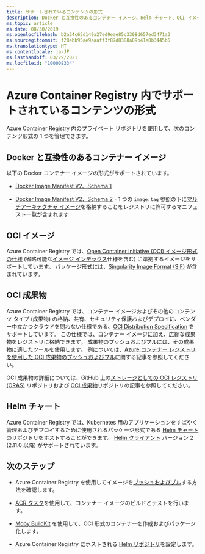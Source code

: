 ```yaml
---
title: サポートされているコンテンツの形式
description: Docker と互換性のあるコンテナー イメージ、Helm チャート、OCI イメージ、OCI 成果物など、Azure Container Registry でサポートされているコンテンツ形式について説明します。
ms.topic: article
ms.date: 08/30/2019
ms.openlocfilehash: b2a54c65d149a27ed9eae85c3308d657ed3471a3
ms.sourcegitcommit: f28ebb95ae9aaaff3f87d8388a09b41e0b3445b5
ms.translationtype: HT
ms.contentlocale: ja-JP
ms.lasthandoff: 03/29/2021
ms.locfileid: "100008334"
---
```

# <a name="content-formats-supported-in-azure-container-registry"></a>Azure Container Registry 内でサポートされているコンテンツの形式

Azure Container Registry 内のプライベート リポジトリを使用して、次のコンテンツ形式の 1 つを管理できます。 

## <a name="docker-compatible-container-images"></a>Docker と互換性のあるコンテナー イメージ

以下の Docker コンテナー イメージの形式がサポートされています。

* [Docker Image Manifest V2、Schema 1](https://docs.docker.com/registry/spec/manifest-v2-1/)

* [Docker Image Manifest V2、Schema 2](https://docs.docker.com/registry/spec/manifest-v2-2/) - 1 つの `image:tag` 参照の下に[マルチアーキテクチャ イメージ](push-multi-architecture-images.md)を格納することをレジストリに許可するマニフェスト一覧が含まれます

## <a name="oci-images"></a>OCI イメージ

Azure Container Registry では、[Open Container Initiative (OCI) イメージ形式の仕様](https://github.com/opencontainers/image-spec/blob/master/spec.md) (省略可能な[イメージ インデックス](https://github.com/opencontainers/image-spec/blob/master/image-index.md)仕様を含む) に準拠するイメージをサポートしています。 パッケージ形式には、[Singularity Image Format (SIF)](https://github.com/sylabs/sif) が含まれています。

## <a name="oci-artifacts"></a>OCI 成果物

Azure Container Registry では、コンテナー イメージおよびその他のコンテンツ タイプ (成果物) の格納、共有、セキュリティ保護およびデプロイに、ベンダー中立かつクラウドを問わない仕様である、[OCI Distribution Specification](https://github.com/opencontainers/distribution-spec) をサポートしています。 この仕様では、コンテナー イメージに加え、広範な成果物をレジストリに格納できます。 成果物のプッシュおよびプルには、その成果物に適したツールを使用します。 例については、[Azure コンテナー レジストリを使用した OCI 成果物のプッシュおよびプル](container-registry-oci-artifacts.md)に関する記事を参照してください。

OCI 成果物の詳細については、GitHub 上の[ストレージとしての OCI レジストリ (ORAS)](https://github.com/deislabs/oras) リポジトリおよび [OCI 成果物](https://github.com/opencontainers/artifacts)リポジトリの記事を参照してください。

## <a name="helm-charts"></a>Helm チャート

Azure Container Registry では、Kubernetes 用のアプリケーションをすばやく管理およびデプロイするために使用されるパッケージ形式である [Helm チャート](https://helm.sh/)のリポジトリをホストすることができます。 [Helm クライアント](https://docs.helm.sh/using_helm/#installing-helm) バージョン 2 (2.11.0 以降) がサポートされています。

## <a name="next-steps"></a>次のステップ

* Azure Container Registry を使用してイメージを[プッシュおよびプル](container-registry-get-started-docker-cli.md)する方法を確認します。

* [ACR タスク](container-registry-tasks-overview.md)を使用して、コンテナー イメージのビルドとテストを行います。 

* [Moby BuildKit](https://github.com/moby/buildkit) を使用して、OCI 形式のコンテナーを作成およびパッケージ化します。

* Azure Container Registry にホストされる [Helm リポジトリ](container-registry-helm-repos.md)を設定します。 


